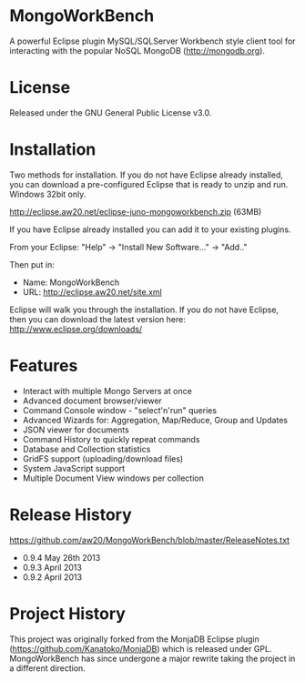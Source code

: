 MongoWorkBench
=======

A powerful Eclipse plugin MySQL/SQLServer Workbench style client tool for interacting with the popular NoSQL MongoDB (http://mongodb.org).

License
==

Released under the GNU General Public License v3.0.

Installation
==

Two methods for installation.  If you do not have Eclipse already installed, you can download a pre-configured Eclipse that is ready to unzip and run.  Windows 32bit only.

http://eclipse.aw20.net/eclipse-juno-mongoworkbench.zip (63MB)

If you have Eclipse already installed you can add it to your existing plugins.

From your Eclipse:  "Help" -> "Install New Software..." -> "Add.."

Then put in:

* Name: MongoWorkBench
* URL: http://eclipse.aw20.net/site.xml

Eclipse will walk you through the installation.  If you do not have Eclipse, then you can download the latest version here: http://www.eclipse.org/downloads/

Features
==

* Interact with multiple Mongo Servers at once
* Advanced document browser/viewer
* Command Console window - "select'n'run" queries
* Advanced Wizards for: Aggregation, Map/Reduce, Group and Updates
* JSON viewer for documents
* Command History to quickly repeat commands
* Database and Collection statistics
* GridFS support (uploading/download files)
* System JavaScript support
* Multiple Document View windows per collection

Release History
==

https://github.com/aw20/MongoWorkBench/blob/master/ReleaseNotes.txt

* 0.9.4 May 26th 2013
* 0.9.3 April 2013
* 0.9.2 April 2013

Project History
==

This project was originally forked from the MonjaDB Eclipse plugin (https://github.com/Kanatoko/MonjaDB) which is released under GPL.
MongoWorkBench has since undergone a major rewrite taking the project in a different direction.
